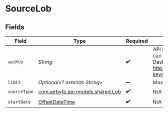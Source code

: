 # SourceLob


## Fields

| Field                                                                                                                                              | Type                                                                                                                                               | Required                                                                                                                                           | Description                                                                                                                                        |
| -------------------------------------------------------------------------------------------------------------------------------------------------- | -------------------------------------------------------------------------------------------------------------------------------------------------- | -------------------------------------------------------------------------------------------------------------------------------------------------- | -------------------------------------------------------------------------------------------------------------------------------------------------- |
| `apiKey`                                                                                                                                           | *String*                                                                                                                                           | :heavy_check_mark:                                                                                                                                 | API key to use for authentication. You can find your account's API keys in your Dashboard Settings at https://dashboard.lob.com/settings/api-keys. |
| `limit`                                                                                                                                            | *Optional<? extends String>*                                                                                                                       | :heavy_minus_sign:                                                                                                                                 | Max records per page limit                                                                                                                         |
| `sourceType`                                                                                                                                       | [com.airbyte.api.models.shared.Lob](../../models/shared/Lob.md)                                                                                    | :heavy_check_mark:                                                                                                                                 | N/A                                                                                                                                                |
| `startDate`                                                                                                                                        | [OffsetDateTime](https://docs.oracle.com/javase/8/docs/api/java/time/OffsetDateTime.html)                                                          | :heavy_check_mark:                                                                                                                                 | N/A                                                                                                                                                |